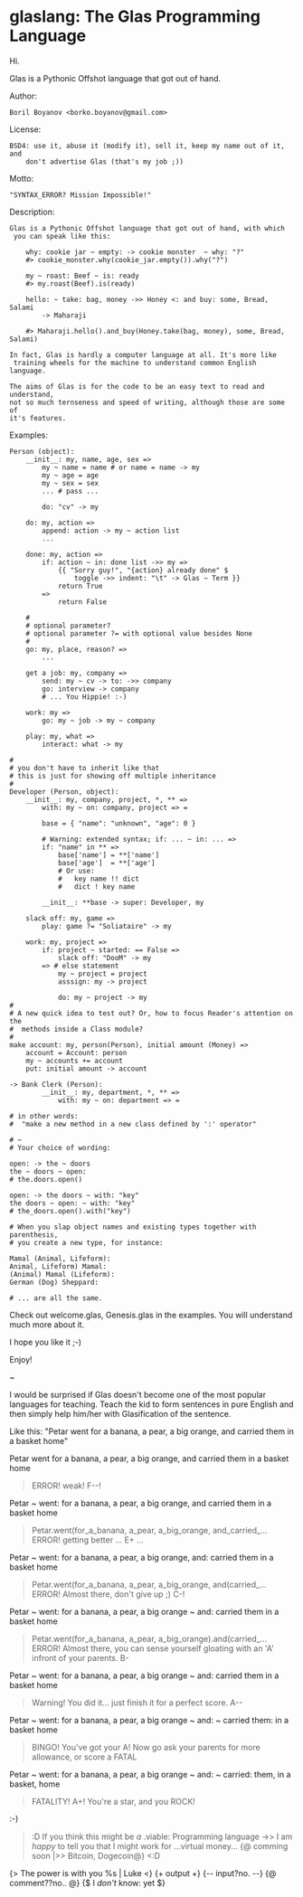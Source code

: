 glaslang: The Glas Programming Language
========

Hi.

Glas is a Pythonic Offshot language that got out of hand.

Author: 

    Boril Boyanov <borko.boyanov@gmail.com>

License: 

    BSD4: use it, abuse it (modify it), sell it, keep my name out of it, and 
        don't advertise Glas (that's my job ;))

Motto:
 
    "SYNTAX_ERROR? Mission Impossible!"

Description:

    Glas is a Pythonic Offshot language that got out of hand, with which 
     you can speak like this: 
     
        why: cookie jar ~ empty: -> cookie monster  ~ why: "?"
        #> cookie_monster.why(cookie_jar.empty()).why("?")
        
        my ~ roast: Beef ~ is: ready
        #> my.roast(Beef).is(ready)
        
        hello: ~ take: bag, money ->> Honey <: and buy: some, Bread, Salami 
            -> Maharaji
            
        #> Maharaji.hello().and_buy(Honey.take(bag, money), some, Bread, Salami)
        
    In fact, Glas is hardly a computer language at all. It's more like 
     training wheels for the machine to understand common English language.
     
    The aims of Glas is for the code to be an easy text to read and understand,
    not so much ternseness and speed of writing, although those are some of
    it's features.
     
Examples:

    Person (object):
        __init__: my, name, age, sex =>
            my ~ name = name # or name = name -> my
            my ~ age = age
            my ~ sex = sex
            ... # pass ...
            
            do: "cv" -> my
        
        do: my, action =>
            append: action -> my ~ action list
            ...
            
        done: my, action =>
            if: action ~ in: done list ->> my =>
                {{ "Sorry guy!", "{action} already done" $ 
                    toggle ->> indent: "\t" -> Glas ~ Term }}
                return True
            =>
                return False

        #       
        # optional parameter?
        # optional parameter ?= with optional value besides None
        #
        go: my, place, reason? =>
            ...
        
        get a job: my, company =>
            send: my ~ cv -> to: ->> company
            go: interview -> company
            # ... You Hippie! :-)
            
        work: my =>
            go: my ~ job -> my ~ company
            
        play: my, what =>
            interact: what -> my
    
    #
    # you don't have to inherit like that
    # this is just for showing off multiple inheritance
    #
    Developer (Person, object):     
        __init__: my, company, project, *, ** =>
            with: my ~ on: company, project => =

            base = { "name": "unknown", "age": 0 }
            
            # Warning: extended syntax; if: ... ~ in: ... =>
            if: "name" in ** =>             
                base['name'] = **['name']
                base['age']  = **['age'] 
                # Or use:
                #   key name !! dict
                #   dict ! key name
                
            __init__: **base -> super: Developer, my
        
        slack off: my, game =>
            play: game ?= "Soliataire" -> my
        
        work: my, project =>
            if: project ~ started: == False =>
                slack off: "DooM" -> my
            => # else statement
                my ~ project = project
                asssign: my -> project
                
                do: my ~ project -> my
    #
    # A new quick idea to test out? Or, how to focus Reader's attention on the 
    #  methods inside a Class module?
    #
    make account: my, person(Person), initial amount (Money) =>
        account = Account: person
        my ~ accounts += account
        put: initial amount -> account
    
    -> Bank Clerk (Person):
            __init__: my, department, *, ** =>
                with: my ~ on: department => =
            
    # in other words:
    #  "make a new method in a new class defined by ':' operator"
    
    # ~
    # Your choice of wording:

    open: -> the ~ doors
    the ~ doors ~ open:
    # the.doors.open()
    
    open: -> the doors ~ with: "key"
    the doors ~ open: ~ with: "key"
    # the_doors.open().with("key")
        
    # When you slap object names and existing types together with parenthesis, 
    # you create a new type, for instance:
     
    Mamal (Animal, Lifeform):
    Animal, Lifeform) Mamal:
    (Animal) Mamal (Lifeform):
    German (Dog) Sheppard:
     
    # ... are all the same. 
    
Check out welcome.glas, Genesis.glas in the examples.
You will understand much more about it.

I hope you like it ;-)

Enjoy!


~
     
I would be surprised if Glas doesn't become one of the most popular
 languages for teaching. Teach the kid to form sentences in pure 
 English and then simply help him/her with Glasification of the sentence.

Like this:
 "Petar went for a banana, a pear, a big orange, and carried them in a 
  basket home"

Petar went for a banana, a pear, a big orange, 
    and carried them in a basket home
 > ERROR! weak! 
 > F--!
 
Petar ~ went: for a banana, a pear, a big orange, 
    and carried them in a basket home
 > Petar.went(for_a_banana, a_pear, a_big_orange, and_carried_...
 > ERROR! getting better ... 
 > E+ ...

Petar ~ went: for a banana, a pear, a big orange, 
    and: carried them in a basket home
 > Petar.went(for_a_banana, a_pear, a_big_orange, and(carried_...
 > ERROR! Almost there, don't give up ;) 
 > C-!

Petar ~ went: for a banana, a pear, a big orange ~
    and: carried them in a basket home
 > Petar.went(for_a_banana, a_pear, a_big_orange).and(carried_...
 > ERROR! Almost there, you can sense yourself gloating with an 'A' infront 
 >  of your parents. 
 > B-

Petar ~ went: for a banana, a pear, a big orange ~
    and: carried them in a basket home
 > Warning! You did it... just finish it for a perfect score. 
 > A--

Petar ~ went: for a banana, a pear, a big orange ~
    and: ~ carried them: in a basket home
 > BINGO! You've got your A! 
 >  Now go ask your parents for more allowance, or score a FATAL

Petar ~ went: for a banana, a pear, a big orange ~
    and: ~ carried: them, in a basket, home
 > FATALITY! A+! You're a star, and you ROCK!

:-) 

>:D If you think this might be _a_ .viable: Programming language ->> I am _happy_ to tell you that I might work for ...virtual money... {@ comming soon |>> Bitcoin, Dogecoin@} <:D

{> The power is with you %s | Luke <}
{+ output +}
{-- input?no. --}
{@ comment??no.. @}
{$ I _don't_ know: yet $}


